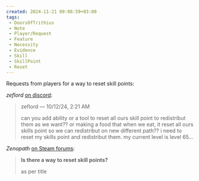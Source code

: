 ```yaml
---
created: 2024-11-21 09:08:59+03:00
tags:
 - DoorsOfTrithius
 - Note
 - Player/Request
 - Feature
 - Necessity
 - Evidence
 - Skill
 - SkillPoint
 - Reset
---
```


Requests from players for a way to reset skill points:

*zeflord* [on discord](https://discord.com/channels/724418094495301632/933806465641218140/1294439826464182484):

> zeflord — 10/12/24, 2:21 AM
> 
> can you add ability or a tool to reset all ours skill point to redistribut them as we want?? or making a food that when we eat, it reset all ours skills point so we can redistribut on new different path?? i need to reset my skills point and redistribut them. my current level is level 65...

*Zenopath* [on Steam forums](https://steamcommunity.com/app/1519490/discussions/0/4630358389444108107/):

> **Is there a way to reset skill points?**
> 
> as per title